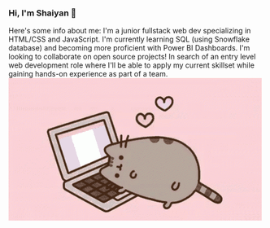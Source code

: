 ### Hi, I'm Shaiyan 👋
Here's some info about me:
I'm a junior fullstack web dev specializing in HTML/CSS and JavaScript. 
I'm currently learning SQL (using Snowflake database) and becoming more proficient with Power BI Dashboards.
I'm looking to collaborate on open source projects! 
In search of an entry level web development role where I'll be able to apply my current skillset while gaining hands-on experience as part of a team. 
![](https://github.com/pinkx-xlink/pinkx-xlink/blob/84f62f0d7dcefd7d23f826eb1f85864f3e357617/pusheen-on-computer.gif)
<!--
**pinkx-xlink/pinkx-xlink** is a ✨ _special_ ✨ repository because its `README.md` (this file) appears on your GitHub profile.

Here are some ideas to get you started:

- 🔭 I’m currently working on ...
- 🌱 I’m currently learning ...
- 👯 I’m looking to collaborate on ...
- 🤔 I’m looking for help with ...
- 💬 Ask me about ...
- 📫 How to reach me: ...
- 😄 Pronouns: ...
- ⚡ Fun fact: ...
-->
